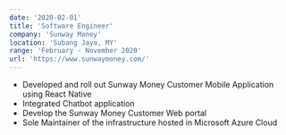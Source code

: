 ```yaml
---
date: '2020-02-01'
title: 'Software Engineer'
company: 'Sunway Money'
location: 'Subang Jaya, MY'
range: 'February - November 2020'
url: 'https://www.sunwaymoney.com/'
---
```


- Developed and roll out Sunway Money Customer Mobile Application using React Native
- Integrated Chatbot application
- Develop the Sunway Money Customer Web portal
- Sole Maintainer of the infrastructure hosted in Microsoft Azure Cloud
